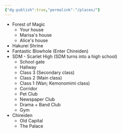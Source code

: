 ```yaml
---
{"dg-publish":true,"permalink":"/places/"}
---
```


- Forest of Magic
	- Your house
	- Marisa's house
	- Alice's house
- Hakurei Shrine
- Fantastic Blowhole (Enter Chireiden)
- SDM - Scarlet High (SDM turns into a high school)
	- School gate
	- Hallway
	- Class 3 (Secondary class)
	- Class 2 (Main class)
	- Class 1 (Wan; Kemonomimi class)
	- Corridor
	- Pet Club
	- Newspaper Club
	- Drama + Band Club
	- Gym
- Chireiden
	- Old Capital
	- The Palace